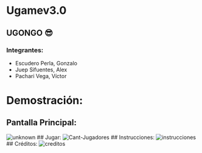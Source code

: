 # Ugamev3.0
## UGONGO :sunglasses:
### Integrantes:
* Escudero Perla, Gonzalo
* Juep Sifuentes, Alex
* Pachari Vega, Víctor

# Demostración:
## Pantalla Principal:
<img src="https://i.ibb.co/BGDzKLW/unknown.png" alt="unknown" border="0">
## Jugar:
<img src="https://i.ibb.co/JR8JLMx/Cant-Jugadores.png" alt="Cant-Jugadores" border="0">
## Instrucciones:
<img src="https://i.ibb.co/bKw8bTZ/instrucciones.jpg" alt="instrucciones" border="0">
## Créditos:
<img src="https://i.ibb.co/kywYgRy/creditos.jpg" alt="creditos" border="0">
